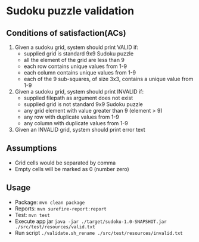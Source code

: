 # Sudoku puzzle validation

## Conditions of satisfaction(ACs)
1. Given a sudoku grid, system should print VALID if:
   - supplied grid is standard 9x9 Sudoku puzzle
   - all the element of the grid are less than 9
   - each row contains unique values from 1-9
   - each column contains unique values from 1-9
   - each of the 9 sub-squares, of size 3x3, contains a unique value from 1-9
2. Given a sudoku grid, system should print INVALID if:
   - supplied filepath as argument does not exist
   - supplied grid is not standard 9x9 Sudoku puzzle
   - any grid element with value greater than 9 (element > 9) 
   - any row with duplicate values from 1-9
   - any column with duplicate values from 1-9
3. Given an INVALID grid, system should print error text

## Assumptions
- Grid cells would be separated by comma
- Empty cells will be marked as 0 (number zero)

## Usage
- Package: `mvn clean package`
- Reports: `mvn surefire-report:report`
- Test: `mvn test`
- Execute app jar `java -jar ./target/sudoku-1.0-SNAPSHOT.jar ./src/test/resources/valid.txt`
- Run script `./validate.sh_rename ./src/test/resources/invalid.txt`